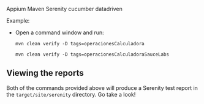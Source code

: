 Appium Maven Serenity cucumber datadriven

Example:
- Open a command window and run:

	`mvn clean verify -D tags=operacionesCalculadora`
	
	`mvn clean verify -D tags=operacionesCalculadoraSauceLabs`
	

## Viewing the reports

Both of the commands provided above will produce a Serenity test report in the `target/site/serenity` directory. Go take a look!
